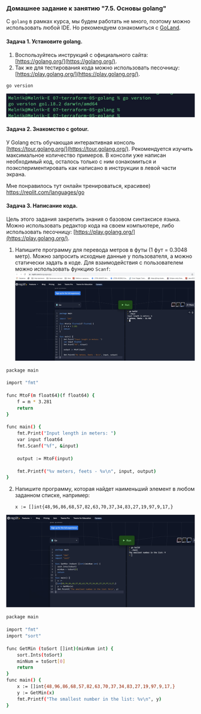 ### Домашнее задание к занятию "7.5. Основы golang"

С `golang` в рамках курса, мы будем работать не много, поэтому можно использовать любой IDE. 
Но рекомендуем ознакомиться с [GoLand](https://www.jetbrains.com/ru-ru/go/).  

#### Задача 1. Установите golang.
1. Воспользуйтесь инструкций с официального сайта: [https://golang.org/](https://golang.org/).
2. Так же для тестирования кода можно использовать песочницу: [https://play.golang.org/](https://play.golang.org/).
```bash
go version
```
![](https://github.com/melnik-evgeniy/07-terraform-05-golang/blob/61acbf278d9dd8c2898da37f1559df34498bc495/1.jpg?raw=true)

#### Задача 2. Знакомство с gotour.
У Golang есть обучающая интерактивная консоль [https://tour.golang.org/](https://tour.golang.org/). 
Рекомендуется изучить максимальное количество примеров. В консоли уже написан необходимый код, 
осталось только с ним ознакомиться и поэкспериментировать как написано в инструкции в левой части экрана.  

Мне понравилось тут онлайн тренироваться, красивее)  https://replit.com/languages/go

#### Задача 3. Написание кода. 
Цель этого задания закрепить знания о базовом синтаксисе языка. Можно использовать редактор кода 
на своем компьютере, либо использовать песочницу: [https://play.golang.org/](https://play.golang.org/).

1. Напишите программу для перевода метров в футы (1 фут = 0.3048 метр). Можно запросить исходные данные 
у пользователя, а можно статически задать в коде.
    Для взаимодействия с пользователем можно использовать функцию `Scanf`:
![](https://github.com/melnik-evgeniy/07-terraform-05-golang/blob/e231cc7d519e1f13f13246c646abce30432e6b94/2.jpg?raw=true)
```bash
package main

import "fmt"

func MtoF(m float64)(f float64) {
    f = m * 3.281
    return
}

func main() {
    fmt.Print("Input length in meters: ")
    var input float64
    fmt.Scanf("%f", &input)

    output := MtoF(input)

    fmt.Printf("%v meters, feets - %v\n", input, output)
}
```
2. Напишите программу, которая найдет наименьший элемент в любом заданном списке, например:
    ```
    x := []int{48,96,86,68,57,82,63,70,37,34,83,27,19,97,9,17,}
    ```
![](https://github.com/melnik-evgeniy/07-terraform-05-golang/blob/9c58061fef4a14f43f1dab72c4b51ea927e1703c/3.jpg?raw=true)   
```bash
package main

import "fmt"
import "sort"

func GetMin (toSort []int)(minNum int) {
	sort.Ints(toSort)
	minNum = toSort[0]
	return
}
func main() {
	x := []int{48,96,86,68,57,82,63,70,37,34,83,27,19,97,9,17,}
	y := GetMin(x)
	fmt.Printf("The smallest number in the list: %v\n", y)
}
```

